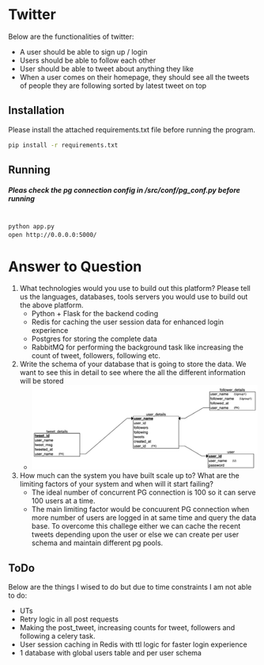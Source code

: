 # Twitter

Below are the functionalities of twitter:
   -   A user should be able to sign up / login
   -   Users should be able to follow each other
   -   User should be able to tweet about anything they like
   -   When a user comes on their homepage, they should see all the tweets of people they are following sorted by latest tweet on top

## Installation

Please install the attached requirements.txt file before running the program.

```bash
pip install -r requirements.txt
```

## Running
##### Pleas check the pg connection config in /src/conf/pg_conf.py before running
# 
```bash
python app.py
open http://0.0.0.0:5000/
```

# Answer to Question
1. What technologies would you use to build out this platform? Please tell us the languages, databases, tools servers you would use to build out the above platform.
   - Python + Flask for the backend coding
   - Redis for caching the user session data for enhanced login experience
   - Postgres for storing the complete data
   - RabbitMQ for performing the background task like increasing the count of tweet, followers, following etc.
2. Write the schema of your database that is going to store the data. We want to see this in detail to see where the all the different information will be stored
   - ![N|Solid](twitter_schema.png)
3. How much can the system you have built scale up to? What are the limiting factors of your system and when will it start failing?
   - The ideal number of concurrent PG connection is 100 so it can serve 100 users at a time.
   - The main limiting factor would be concuurent PG connection when more number of users are logged in at same time and query the data base. To overcome this challege either we can cache the recent tweets depending upon the user or else we can create per user schema and maintain different pg pools.

## ToDo
Below are the things I wised to do but due to time constraints I am not able to do:
- UTs
- Retry logic in all post requests
- Making the post_tweet, increasing counts for tweet, followers and following a celery task.
- User session caching in Redis with ttl logic for faster login experience
- 1 database with global users table and per user schema
